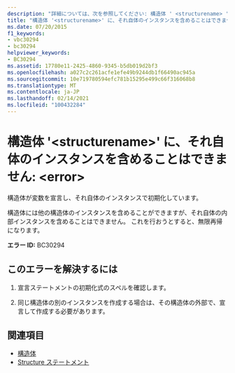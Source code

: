 ```yaml
---
description: "詳細については、次を参照してください: 構造体 ' <structurename> ' にそれ自体のインスタンスを含めることはできません。 <error>"
title: "構造体 '<structurename>' に、それ自体のインスタンスを含めることはできません: <error>"
ms.date: 07/20/2015
f1_keywords:
- vbc30294
- bc30294
helpviewer_keywords:
- BC30294
ms.assetid: 17780e11-2425-4860-9345-b5db019d2bf3
ms.openlocfilehash: a027c2c261acfe1efe49b9244db1f66490ac945a
ms.sourcegitcommit: 10e719780594efc781b15295e499c66f316068b8
ms.translationtype: MT
ms.contentlocale: ja-JP
ms.lasthandoff: 02/14/2021
ms.locfileid: "100432284"
---
```

# <a name="structure-structurename-cannot-contain-an-instance-of-itself-error"></a>構造体 '\<structurename>' に、それ自体のインスタンスを含めることはできません: \<error>

構造体が変数を宣言し、それ自体のインスタンスで初期化しています。  
  
 構造体には他の構造体のインスタンスを含めることができますが、それ自体の内部インスタンスを含めることはできません。 これを行おうとすると、無限再帰になります。  
  
 **エラー ID:** BC30294  
  
## <a name="to-correct-this-error"></a>このエラーを解決するには  
  
1. 宣言ステートメントの初期化式のスペルを確認します。  
  
2. 同じ構造体の別のインスタンスを作成する場合は、その構造体の外部で、宣言して作成する必要があります。  
  
## <a name="see-also"></a>関連項目

- [構造体](../programming-guide/language-features/data-types/structures.md)
- [Structure ステートメント](../language-reference/statements/structure-statement.md)
